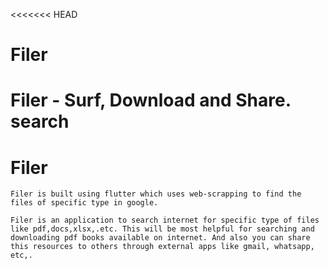 <<<<<<< HEAD
# Filer
Filer - Surf, Download and Share. search
=======
# Filer

	Filer is built using flutter which uses web-scrapping to find the files of specific type in google.

	Filer is an application to search internet for specific type of files like pdf,docs,xlsx,.etc. This will be most helpful for searching and downloading pdf books available on internet. And also you can share this resources to others through external apps like gmail, whatsapp, etc,.